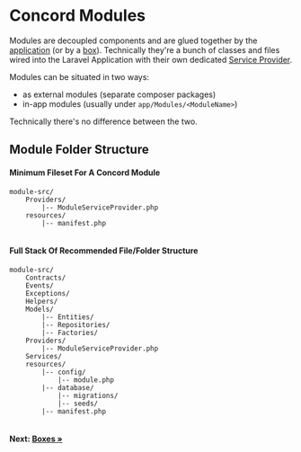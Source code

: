 # Concord Modules

Modules are decoupled components and are glued together by the
[application](application.md) (or by a [box](boxes.md)). Technically they're a bunch of classes and files wired into the Laravel Application with their own dedicated [Service Provider](https://laravel.com/docs/5.3/providers).

Modules can be situated in two ways:

- as external modules (separate composer packages)
- in-app modules (usually under `app/Modules/<ModuleName>`)

Technically there's no difference between the two.



## Module Folder Structure

#### Minimum Fileset For A Concord Module

```
module-src/
    Providers/
        |-- ModuleServiceProvider.php
    resources/
        |-- manifest.php
    
```

#### Full Stack Of Recommended File/Folder Structure
 
```
module-src/
    Contracts/
    Events/
    Exceptions/
    Helpers/
    Models/
        |-- Entities/
        |-- Repositories/
        |-- Factories/
    Providers/
        |-- ModuleServiceProvider.php
    Services/
    resources/
        |-- config/
            |-- module.php
        |-- database/
            |-- migrations/
            |-- seeds/
        |-- manifest.php
    
```

#### Next: [Boxes &raquo;](boxes.md)